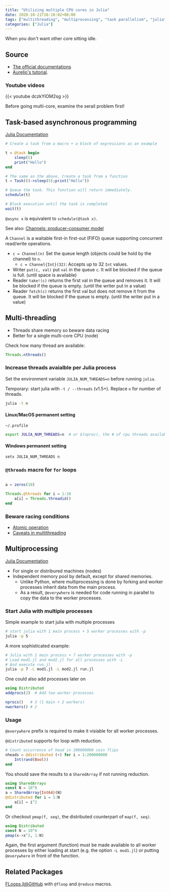 ```yaml
---
title: "Utilizing multiple CPU cores in Julia"
date: 2020-10-21T16:10:02+08:00
tags: ["multithreading", "multiprocessing", "task parallelism", "julia"]
categories: ["Julia"]
---
```


When you don't want other core sitting idle.

<!--more-->

## Source

- [The official documentations](https://docs.julialang.org/en/v1/manual/parallel-computing/index.html#Multi-Core-or-Distributed-Processing-1)
- [Aurelio's tutorial](https://techytok.com/multiprocessing-in-julia-module/).

### Youtube videos

{{< youtube dczkYlOM2sg >}}

Before going multi-core, examine the serail problem first!

## Task-based asynchronous programming

[Julia Documentation](https://docs.julialang.org/en/v1/manual/asynchronous-programming/#man-asynchronous)

```julia
# Create a task from a macro + a block of expressions as an example

t = @task begin
    sleep(5)
    print("Hello")
end

# The same as the above, Create a task from a function
t = Task(()->sleep(5);print("Hello"))

# Queue the task. This function will return immediately.
schedule(t)

# Block execution until the task is completed
wait(t)
```

`@async x` is equivalent to `schedule(@task x)`.

See also: [Channels: producer-consumer model](https://docs.julialang.org/en/v1/manual/asynchronous-programming/#Communicating-with-Channels)

A `Channel` is a waitable first-in first-out (FIFO) queue supporting concurrent read/write operations.

- `c = Channel(n)` Set the queue length (objects could be hold by the channel) to `n`.
  - `c = Channel{Int}(32)`: Accepts up to 32 `Int` values.
- Writer `put(c, val)` put `val` in the queue `c`. It will be blocked if the queue is full. (until space is available)
- Reader `take!(c)` returns the first val in the queue and removes it.  It will be blocked if the queue is empty. (until the writer put in a value)
- Reader `fetch(c)` returns the first val but does not remove it from the queue. It will be blocked if the queue is empty. (until the writer put in a value)

## Multi-threading

- Threads share memory so beware data racing
- Better for a single multi-core CPU (node)

Check how many thread are available:

```julia
Threads.nthreads()
```

### Increase threads avaialble per Julia process

Set the environment variable `JULIA_NUM_THREADS=n` before running `julia`.

Temporary: start julia with `-t / --threads` (v1.5+). Replace `n` for number of threads.

```bash
julia -t n
```

#### Linux/MacOS permanent setting

`~/.profile`

```bash
export JULIA_NUM_THREADS=n  # or $(nproc), the # of cpu threads available
```

#### Windows permanent setting

```powershell
setx JULIA_NUM_THREADS n
```

### `@threads` macro for `for` loops

```julia

a = zeros(10)

Threads.@threads for i = 1:10
    a[i] = Threads.threadid()
end
```

### Beware racing conditions
- [Atomic operation](https://docs.julialang.org/en/v1/manual/multi-threading/#Atomic-Operations)
- [Caveats in multithreading](https://docs.julialang.org/en/v1/manual/multi-threading/#Caveats)


## Multiprocessing

[Julia Documentation](https://docs.julialang.org/en/v1/manual/distributed-computing/#Multi-processing-and-Distributed-Computing)

- For single or distribured machines (nodes)
- Independent memory pool by default, except for shared memories.
  - Unlike Python, where multiprocessing is done by forking and worker processes inherit data from the main process.
  - As a result, `@everywhere` is needed for code running in parallel to copy the data to the worker processes.

### Start Julia with multiple processes

Simple example to start julia with multiple processes

```bash
# start julia with 1 main process + 5 worker processes with -p
julia -p 5
```

A more sophisticated example:
```bash
# Julia with 1 main process + 7 worker processes with -p
# Load mod1.jl and mod2.jl for all processes with -L
# And execute run.jl
julia -p 7 -L mod1.jl -L mod2.jl run.jl
```

One could also add processes later on

```julia
using Distributed
addprocs(2)  # Add two worker processes

nprocs()   # 3 (1 main + 2 workers)
nworkers() # 2
```

### Usage

`@everywhere` prefix is required to make it visiable for all worker processes.

`@distributed` supports for loop with reduction.

```julia
# Count occurrence of head in 200000000 coin flips
nheads = @distributed (+) for i = 1:200000000
    Int(rand(Bool))
end
```

You should save the results to a `SharedArray` if not running reduction.

```julia
using SharedArrays
const N = 10^6
a = SharedArray{Int64}(N)
@distributed for i = 1:N
    a[i] = i^2
end
```

Or checkout `pmap(f, seq)`, the distributed counterpart of `map(f, seq)`.

```julia
using Distributed
const N = 10^6
pmap(x->x^2, 1:N)
```

Again, the first argument (function) must be made available to all worker processes by either loading at start (e.g. the option `-L mod1.jl`) or putting `@everywhere` in front of the function.

## Related Packages

[FLoops.jl@GitHub](https://github.com/JuliaFolds/FLoops.jl) with `@floop` and `@reduce` macros.
